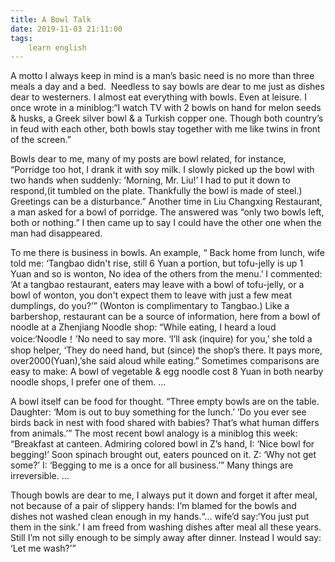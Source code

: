 ```yaml
---
title: A Bowl Talk
date: 2019-11-03 21:11:00
tags:
    learn english
---
```

A motto I always keep in mind is a man’s basic need is no more
than three meals a day and a bed.  Needless
to say bowls are dear to me just as dishes dear to westerners. I almost eat
everything with bowls. Even at leisure. I once wrote in a miniblog:“I watch TV
with 2 bowls on hand for melon seeds & husks, a Greek silver bowl & a
Turkish copper one. Though both country’s in feud with each other, both bowls
stay together with me like twins in front of the screen.” 

Bowls dear to me, many of my posts are bowl related, for instance, “Porridge
too hot, I drank it with soy milk. I slowly picked up the bowl with two hands
when suddenly: ‘Morning, Mr. Liu!’ I had to put it down to respond,(it tumbled on the plate. Thankfully
the bowl is made of steel.) Greetings can be a disturbance.” Another time in Liu
Changxing Restaurant, a man asked for a bowl of porridge. The answered was “only
two bowls left, both or nothing.” I then came up to say I could have the other
one when the man had disappeared. 

To me there is business in bowls. An example, “ Back home from lunch, wife
told me: ‘Tangbao didn't rise, still 6 Yuan a portion, but tofu-jelly is up 1 Yuan
and so is wonton, No idea of the others from the menu.’ I commented: ‘At a
tangbao restaurant, eaters may leave with a bowl of tofu-jelly, or a bowl of
wonton, you don't expect them to leave with just a few meat dumplings, do you?’” (Wonton is complimentary to Tangbao.) Like a barbershop, restaurant can be a source
of information, here from a bowl of noodle at a Zhenjiang Noodle shop: “While
eating, I heard a loud voice:‘Noodle！’No need to say more. ‘I’ll ask (inquire) for
you,’ she told a shop helper, ‘They do need hand, but (since) the shop’s there.
It pays more, over2000(Yuan),’she said aloud while eating.” Sometimes comparisons
are easy to make: A bowl of vegetable & egg noodle cost 8 Yuan in both
nearby noodle shops, I prefer one of them. … 

A bowl itself can be food for thought. “Three empty bowls
are on the table. Daughter: ‘Mom is out to buy something for the lunch.’ ‘Do
you ever see birds back in nest with food shared with babies? That’s what human differs from animals.’”
The most recent bowl analogy is a miniblog this week: “Breakfast
at canteen. Admiring colored bowl in Z’s hand, I: ‘Nice
bowl for begging!’ Soon spinach brought out, eaters pounced on it. Z: ‘Why not
get some?’ I: ‘Begging to me is a once for all business.’” Many things are irreversible. …

Though bowls are dear to me, I always put it down and forget it after
meal, not because of a pair of slippery hands: I’m blamed for the bowls and dishes
not washed clean enough in my hands.“… wife’d say:‘You just put them in the
sink.’ I am freed from washing dishes after meal all these years. Still I’m not silly enough to be simply away after dinner. Instead I would
say:  ‘Let me wash?’”